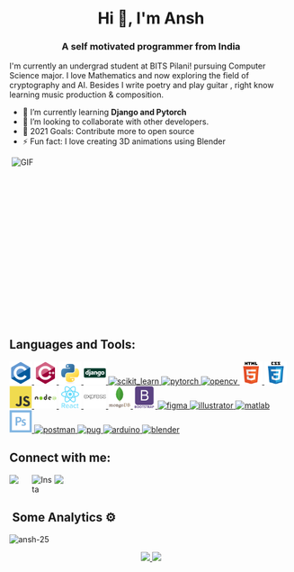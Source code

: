 <h1 align="center">Hi 👋, I'm Ansh</h1>
<h3 align="center">A self motivated programmer from India</h3>

I'm currently an undergrad student at BITS Pilani! pursuing Computer Science major. I love Mathematics and now exploring the field of cryptography and AI. Besides I write poetry and play guitar , right know learning music production & composition.

- 🌱 I’m currently learning **Django and Pytorch**
- 👯 I’m looking to collaborate with other developers.
- 🥅 2021 Goals: Contribute more to open source
- ⚡ Fun fact: I love creating 3D animations using Blender

<img align="right" alt="GIF" src="https://github.com/abhisheknaiidu/abhisheknaiidu/blob/master/code.gif?raw=true" width="500" height="320" />
<h2 align="left">Languages and Tools:</h2>
<p align="left"> 

<a href="https://www.cprogramming.com/" target="_blank">
    <img src="https://raw.githubusercontent.com/devicons/devicon/master/icons/c/c-original.svg" alt="c" width="40" height="40"/>
</a>

<a href="https://www.w3schools.com/cpp/" target="_blank">
    <img src="https://raw.githubusercontent.com/devicons/devicon/master/icons/cplusplus/cplusplus-original.svg" alt="cplusplus" width="40" height="40"/>
</a>

<a href="https://www.python.org" target="_blank"> 
    <img src="https://raw.githubusercontent.com/devicons/devicon/master/icons/python/python-original.svg" alt="python" width="40" height="40"/>
</a> 

<a href="https://www.djangoproject.com/" target="_blank"> 
    <img src="https://raw.githubusercontent.com/devicons/devicon/master/icons/django/django-original.svg" alt="django" width="40" height="40"/> 
</a> 

<a href="https://scikit-learn.org/" target="_blank">
    <img src="https://upload.wikimedia.org/wikipedia/commons/0/05/Scikit_learn_logo_small.svg" alt="scikit_learn" width="40" height="40"/>
</a>

<a href="https://pytorch.org/" target="_blank"> 
    <img src="https://www.vectorlogo.zone/logos/pytorch/pytorch-icon.svg" alt="pytorch" width="40" height="40"/>
</a>

<a href="https://opencv.org/" target="_blank"> 
    <img src="https://www.vectorlogo.zone/logos/opencv/opencv-icon.svg" alt="opencv" width="40" height="40"/> 
</a> 

<a href="https://www.w3.org/html/" target="_blank"> 
    <img src="https://raw.githubusercontent.com/devicons/devicon/master/icons/html5/html5-original-wordmark.svg" alt="html5" width="40" height="40"/> 
</a> 

<a href="https://www.w3schools.com/css/" target="_blank"> 
    <img src="https://raw.githubusercontent.com/devicons/devicon/master/icons/css3/css3-original-wordmark.svg" alt="css3" width="40" height="40"/> 
</a> 

<a href="https://developer.mozilla.org/en-US/docs/Web/JavaScript" target="_blank">  
    <img src="https://raw.githubusercontent.com/devicons/devicon/master/icons/javascript/javascript-original.svg" alt="javascript" width="40" height="40"/> 
</a> 

<a href="https://nodejs.org" target="_blank"> 
    <img src="https://raw.githubusercontent.com/devicons/devicon/master/icons/nodejs/nodejs-original-wordmark.svg" alt="nodejs" width="40" height="40"/> 
</a> 

<a href="https://reactjs.org/" target="_blank">
    <img src="https://raw.githubusercontent.com/devicons/devicon/master/icons/react/react-original-wordmark.svg" alt="react" width="40" height="40"/> 
</a>

<a href="https://expressjs.com" target="_blank"> 
    <img src="https://raw.githubusercontent.com/devicons/devicon/master/icons/express/express-original-wordmark.svg" alt="express" width="40" height="40"/> 
</a> 

<a href="https://www.mongodb.com/" target="_blank"> 
    <img src="https://raw.githubusercontent.com/devicons/devicon/master/icons/mongodb/mongodb-original-wordmark.svg" alt="mongodb" width="40" height="40"/> 
</a> 

<a href="https://getbootstrap.com" target="_blank"> 
    <img src="https://raw.githubusercontent.com/devicons/devicon/master/icons/bootstrap/bootstrap-plain-wordmark.svg" alt="bootstrap" width="40" height="40"/> 
</a>

<a href="https://www.figma.com/" target="_blank"> 
    <img src="https://www.vectorlogo.zone/logos/figma/figma-icon.svg" alt="figma" width="40" height="40"/> 
</a> 

<a href="https://www.adobe.com/in/products/illustrator.html" target="_blank"> 
    <img src="https://www.vectorlogo.zone/logos/adobe_illustrator/adobe_illustrator-icon.svg" alt="illustrator" width="40" height="40"/> 
</a> 

<a href="https://www.mathworks.com/" target="_blank"> 
    <img src="https://upload.wikimedia.org/wikipedia/commons/2/21/Matlab_Logo.png" alt="matlab" width="40" height="40"/> 
</a> 

<a href="https://www.photoshop.com/en" target="_blank"> 
    <img src="https://raw.githubusercontent.com/devicons/devicon/master/icons/photoshop/photoshop-line.svg" alt="photoshop" width="40" height="40"/> 
</a> 

<a href="https://postman.com" target="_blank"> 
    <img src="https://www.vectorlogo.zone/logos/getpostman/getpostman-icon.svg" alt="postman" width="40" height="40"/>
</a> 

<a href="https://pugjs.org" target="_blank"> 
    <img src="https://cdn.worldvectorlogo.com/logos/pug.svg" alt="pug" width="40" height="40"/> 
</a> 

<a href="https://www.arduino.cc/" target="_blank">
    <img src="https://cdn.worldvectorlogo.com/logos/arduino-1.svg" alt="arduino" width="40" height="40"/> 
</a>

<a href="https://www.blender.org/" target="_blank"> 
    <img src="https://download.blender.org/branding/community/blender_community_badge_white.svg" alt="blender" width="40" height="40"/>
</a>
<br />
</p>

<h2 align="left">Connect with me:</h2>

<p align="left">
<a href="https://www.linkedin.com/in/ansh-gupta-417829201/" target="blank"><img align="left" width="40px" src="https://img.icons8.com/fluent/48/000000/linkedin.png"/></a>

<a href="https://www.instagram.com/1.ansh.king/" target="blank"><img align="left" width="40px" src="https://img.icons8.com/fluent/48/000000/instagram-new.png" alt="Insta"/></a>

<a href="mailto:f20200116@pilani.bits-pilani.ac.in" target="blank"><img align="left" width="40px" src="https://img.icons8.com/color/48/000000/gmail-new.png"/></a>

</p>
<br />
<br />

## &nbsp;Some Analytics ⚙️

<p align="left">
 <img src="https://komarev.com/ghpvc/?username=ansh-25&label=Profile%20views&color=0e75b6&style=flat" alt="ansh-25" /> </p>
<p align="center">
<a href="https://github.com/Ansh-25">
  <img height="180em" src="https://github-readme-stats-eight-theta.vercel.app/api?username=ansh-25&show_icons=true&theme=nightowl&&count_private=true"/>
  <img height="180em" src="https://github-readme-stats-eight-theta.vercel.app/api/top-langs/?username=ansh-25&layout=compact&langs_count=5&theme=nightowl"/>
</a>
</p>
